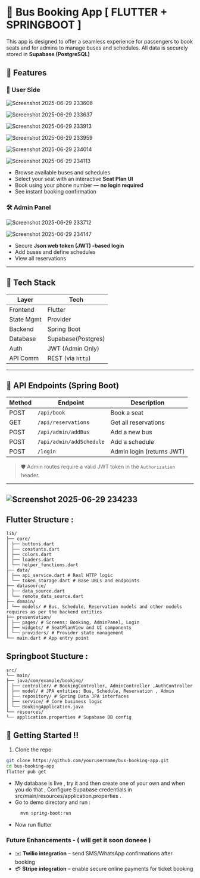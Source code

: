 # 🚌 Bus Booking App [ FLUTTER + SPRINGBOOT ]
This app is designed to offer a seamless experience for passengers to book seats and for admins to manage buses and schedules. All data is securely stored in **Supabase (PostgreSQL)** 

## 🌟 Features

### 👤 User Side

![Screenshot 2025-06-29 233606](https://github.com/user-attachments/assets/37eb99ec-9f79-47d4-b6c0-15022deb80e9)

![Screenshot 2025-06-29 233637](https://github.com/user-attachments/assets/eb29eb2c-44b3-445d-bf08-35bd32f10bd3)

![Screenshot 2025-06-29 233913](https://github.com/user-attachments/assets/ece3af88-1289-43cc-88ba-48dfdf24b9de)

![Screenshot 2025-06-29 233959](https://github.com/user-attachments/assets/08012f53-6564-40ec-b4c8-03d659f8a022)

![Screenshot 2025-06-29 234014](https://github.com/user-attachments/assets/0bdc9f23-6ef5-4976-9237-a77906bbde60)

![Screenshot 2025-06-29 234113](https://github.com/user-attachments/assets/d5cd94f2-0ab6-499b-801c-879f7d1b9241)

- Browse available buses and schedules
- Select your seat with an interactive **Seat Plan UI**
- Book using your phone number — **no login required**
- See instant booking confirmation

### 🛠️ Admin Panel

![Screenshot 2025-06-29 233712](https://github.com/user-attachments/assets/31e32703-2023-44c1-ac62-df26c59ec1c1)

![Screenshot 2025-06-29 234147](https://github.com/user-attachments/assets/5966dd92-dbd3-4b7d-8782-fe28fc19a2e1)

- Secure **Json web token (JWT) -based login**
- Add buses and define schedules
- View all reservations

---

## 🧠 Tech Stack

| Layer       | Tech                |
|-------------|-------------------- |
| Frontend    | Flutter             |
| State Mgmt  | Provider            |
| Backend     | Spring Boot         |
| Database    | Supabase(Postgres)  |
| Auth        | JWT (Admin Only)    |
| API Comm    | REST (via `http`)   |

---

## 🔗 API Endpoints (Spring Boot)

| Method | Endpoint                  | Description              |
|--------|---------------------------|--------------------------|
| POST   | `/api/book`               | Book a seat              |
| GET    | `/api/reservations`       | Get all reservations     |
| POST   | `/api/admin/addBus`       | Add a new bus            |
| POST   | `/api/admin/addSchedule`  | Add a schedule           |
| POST   | `/login`                  | Admin login (returns JWT)|

> 🛡️ Admin routes require a valid JWT token in the `Authorization` header.

---
![Screenshot 2025-06-29 234233](https://github.com/user-attachments/assets/a2f6cb64-a677-4696-b56e-0a502c0ca0e3)
---


## Flutter Structure :
```
lib/
├── core/
│ ├── buttons.dart
│ ├── constants.dart
│ ├── colors.dart
│ ├── loaders.dart
│ └── helper_functions.dart
├── data/
│ ├── api_service.dart # Real HTTP logic
│ └── token_storage.dart # Base URLs and endpoints
├── datasource/
│ ├── data_source.dart 
│ └── remote_data_source.dart 
├── domain/
│ └── models/ # Bus, Schedule, Reservation models and other models requires as per the backend entities
├── presentation/
│ ├── pages/ # Screens: Booking, AdminPanel, Login
│ ├── widgets/ # SeatPlanView and UI components
│ └── providers/ # Provider state management
└── main.dart # App entry point
```
## Springboot Stucture :
```
src/
└── main/
├── java/com/example/booking/
│ ├── controller/ # BookingController, AdminController ,AuthController 
│ ├── model/ # JPA entities: Bus, Schedule, Reservation , Admin
│ ├── repository/ # Spring Data JPA interfaces
│ ├── service/ # Core business logic
│ └── BookingApplication.java
└── resources/
└── application.properties # Supabase DB config
```
## 🚀 Getting Started !!

1. Clone the repo:
```bash
git clone https://github.com/yourusername/bus-booking-app.git
cd bus-booking-app
flutter pub get
```
 - My database is live , try it and then create one of your own and when you do that , Configure Supabase credentials in src/main/resources/application.properties .
 - Go to demo directory and run :
    ``` bash
      mvn spring-boot:run
    ```
 - Now run flutter

### Future Enhancements - ( will get it soon doneee )
 - ✉️ **Twilio integration** – send SMS/WhatsApp confirmations after booking
 - 💳 **Stripe integration** – enable secure online payments for ticket booking




